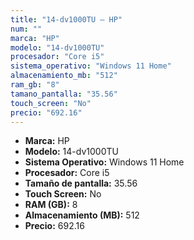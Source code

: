 ```yaml
---
title: "14-dv1000TU — HP"
num: ""
marca: "HP"
modelo: "14-dv1000TU"
procesador: "Core i5"
sistema_operativo: "Windows 11 Home"
almacenamiento_mb: "512"
ram_gb: "8"
tamano_pantalla: "35.56"
touch_screen: "No"
precio: "692.16"
---
```

<ul>
<li><strong>Marca:</strong> HP</li>
<li><strong>Modelo:</strong> 14-dv1000TU</li>
<li><strong>Sistema Operativo:</strong> Windows 11 Home</li>
<li><strong>Procesador:</strong> Core i5 </li>
<li><strong>Tamaño de pantalla:</strong> 35.56</li>
<li><strong>Touch Screen:</strong> No</li>
<li><strong>RAM (GB):</strong> 8</li>
<li><strong>Almacenamiento (MB):</strong> 512</li>
<li><strong>Precio:</strong> 692.16</li>
</ul>